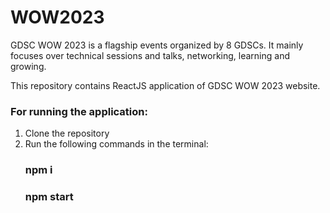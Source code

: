# WOW2023

GDSC WOW 2023 is a flagship events organized by 8 GDSCs. It mainly focuses over technical sessions and talks, networking, learning and growing. 

This repository contains ReactJS application of GDSC WOW 2023 website.

### For running the application:

1. Clone the repository
2. Run the following commands in the terminal:
     ### npm i
     ### npm start
